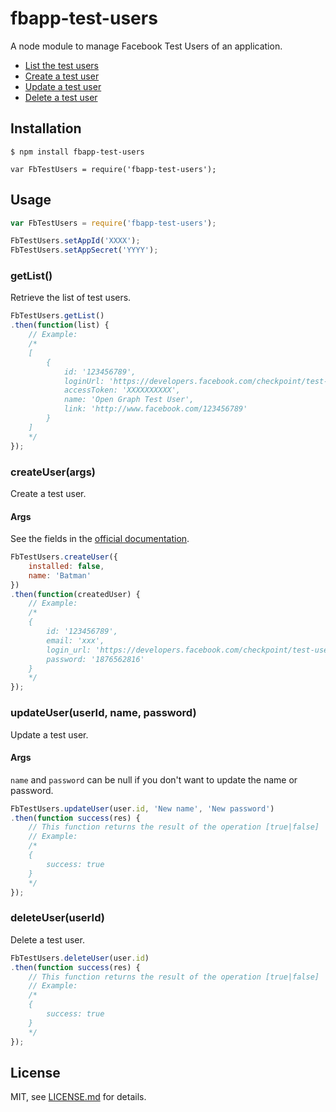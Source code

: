 # fbapp-test-users

A node module to manage Facebook Test Users of an application.

- [List the test users](#getList)
- [Create a test user](#createUser)
- [Update a test user](#updateUser)
- [Delete a test user](#deleteUser)

## Installation

```
$ npm install fbapp-test-users

var FbTestUsers = require('fbapp-test-users');
```

## Usage

```js
var FbTestUsers = require('fbapp-test-users');

FbTestUsers.setAppId('XXXX');
FbTestUsers.setAppSecret('YYYY');
```

<a name="getList"></a>
### getList()

Retrieve the list of test users.

```js
FbTestUsers.getList()
.then(function(list) {
    // Example:
    /*
    [
        {
            id: '123456789',
            loginUrl: 'https://developers.facebook.com/checkpoint/test-user-login/123456789/',
            accessToken: 'XXXXXXXXXX',
            name: 'Open Graph Test User',
            link: 'http://www.facebook.com/123456789'
        }
    ]
    */
});
```

<a name="createUser"></a>
### createUser(args)

Create a test user.

#### Args

See the fields in the [official documentation](https://developers.facebook.com/docs/graph-api/reference/v1.0/app/accounts/test-users#pubfields).


```js
FbTestUsers.createUser({
    installed: false,
    name: 'Batman'
})
.then(function(createdUser) {
    // Example:
    /*
    {
        id: '123456789',
        email: 'xxx',
        login_url: 'https://developers.facebook.com/checkpoint/test-user-login/123456789/',
        password: '1876562816'
    }
    */
});
```

<a name="updateUser"></a>
### updateUser(userId, name, password)

Update a test user.

#### Args

`name` and `password` can be null if you don't want to update the name or password.

```js
FbTestUsers.updateUser(user.id, 'New name', 'New password')
.then(function success(res) {
    // This function returns the result of the operation [true|false]
    // Example:
    /*
    {
        success: true
    }
    */
});
```

<a name="deleteUser"></a>
### deleteUser(userId)

Delete a test user.

```js
FbTestUsers.deleteUser(user.id)
.then(function success(res) {
    // This function returns the result of the operation [true|false]
    // Example:
    /*
    {
        success: true
    }
    */
});
```

## License

MIT, see [LICENSE.md](http://github.com/tleunen/fbapp-test-users/blob/master/LICENSE.md) for details.